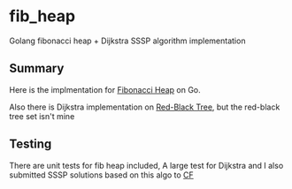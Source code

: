 # fib_heap
Golang fibonacci heap + Dijkstra SSSP algorithm implementation

## Summary
Here is the implmentation for [Fibonacci Heap](https://en.wikipedia.org/wiki/Fibonacci_heap) on Go.

Also there is Dijkstra implementation on [Red-Black Tree](https://en.wikipedia.org/wiki/Red%E2%80%93black_tree), but the red-black tree set isn't mine

## Testing
There are unit tests for fib heap included, A large test for Dijkstra and I also submitted SSSP solutions based on this algo to [CF](https://codeforces.com/contest/20/submission/125209707)

